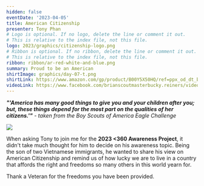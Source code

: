 ```yaml
---
hidden: false
eventDate: '2023-04-05'
title: American Citizenship
presenter: Tony Phan
# Logo is optional. If no logo, delete the line or comment it out.
# This is relative to the index file, not this file.
logo: 2023/graphics/citizenship-logo.png
# Ribbon is optional. If no ribbon, delete the line or comment it out.
# This is relative to the index file, not this file.
ribbon: ribbon/ar-red-white-and-blue.png
summary: Proud to be an American
shirtImage: graphics/day-07-t.png
shirtLink: https://www.amazon.com/gp/product/B00Y5X50HQ/ref=ppx_od_dt_b_asin_title_s00?ie=UTF8&th=1&psc=1
videoLink: https://www.facebook.com/brianscoutmasterbucky.reiners/videos/587653896644252
---
```


***"'America has many good things to give you and your children after you; but, these things depend for the most part on the qualities of her citizens.'"*** *- taken from the Boy Scouts of America Eagle Challenge*

<div class="D(f) Jc(c) My(1.4em)">
<img src="graphics/citizenship-pic-01.jpg" class="Maw(100%)">
</div>

When asking Tony to join me for the **2023 <span class="C(red)">&lt;3</span>60 Awareness Project**, it didn't take much thought for him to decide on his awareness topic. Being the son of two Vietnamese immigrants, he wanted to share his view on American Citizenship and remind us of how lucky we are to live in a country that affords the right and freedoms so many others in this world yearn for.

Thank a Veteran for the freedoms you have been provided.
